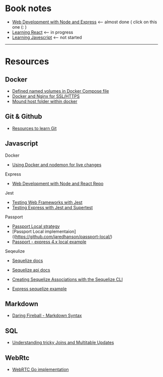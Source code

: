 # Book notes

* [Web Development with Node and Express][1] <-- almost done ( click on this one (:  )
* [Learning React][2] <-- in progress
* [Learning Javescript][3] <-- not started

---

# Resources

## Docker
* [Defined named volumes in Docker Compose file](http://blog.code4hire.com/2018/06/define-named-volume-with-host-mount-in-the-docker-compose-file/)
* [Docker and Nginx for SSL/HTTPS](https://medium.com/@pentacent/nginx-and-lets-encrypt-with-docker-in-less-than-5-minutes-b4b8a60d3a71)
* [Mound host folder within docker](https://stackoverflow.com/questions/23439126/how-to-mount-a-host-directory-in-a-docker-container)

## Git & Github
* [Resources to learn Git](http://try.github.io/)

## Javascript

Docker

* [Using Docker and nodemon for live changes](https://medium.com/better-programming/docker-in-development-with-nodemon-d500366e74df)

Express

* [Web Development with Node and React Repo](https://github.com/EthanRBrown/web-development-with-node-and-express-2e)

Jest

* [Testing Web Frameworks with Jest](https://jestjs.io/docs/en/testing-frameworks)
* [Testing Express with Jest and Supertest](https://www.albertgao.xyz/2017/05/24/how-to-test-expressjs-with-jest-and-supertest/)


Passport

* [Passport Local strategy](http://www.passportjs.org/packages/passport-local/)
* [Passport Local implementaion]((https://github.com/jaredhanson/passport-local/)
* [Passport - express 4.x local example](https://github.com/passport/express-4.x-local-example/blob/master/server.js)


Seqeulize

* [Sequelize docs](https://sequelize.org/master/)
* [Sequelize api docs](https://sequelize.org/master/identifiers.html)
* [Creating Sequelize Associations with the Sequelize CLI](https://levelup.gitconnected.com/creating-sequelize-associations-with-the-sequelize-cli-tool-d83caa902233)

* [Express sequelize example](https://github.com/sequelize/express-example)


## Markdown

* [Daring Fireball - Markdown Syntax](https://daringfireball.net/projects/markdown/syntax)

## SQL
* [Understanding tricky Joins and Multitable Updates](https://build.affinity.co/understanding-tricky-joins-and-multi-table-updates-in-postgresql-using-boolean-algebra-7b329606ca45)

## WebRtc
* [WebRTC Go implementation](https://github.com/pion/webrtc)

<!--- Link --->
[1]: ./books/Web-Development-with-Node-and-Express/
[2]: ./books/Learning-React/
[3]: ./books/Learning-Javascript/
